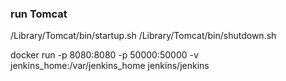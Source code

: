 ### run Tomcat
/Library/Tomcat/bin/startup.sh
/Library/Tomcat/bin/shutdown.sh

docker run -p 8080:8080 -p 50000:50000 -v jenkins_home:/var/jenkins_home jenkins/jenkins

